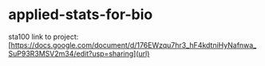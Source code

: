 # applied-stats-for-bio
sta100
link to project: [https://docs.google.com/document/d/176EWzqu7hr3_hF4kdtniHyNafnwa_SuP93R3MSV2m34/edit?usp=sharing](url)
